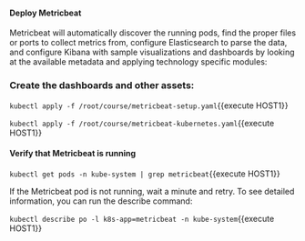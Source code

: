 #### Deploy Metricbeat

Metricbeat will automatically discover the running pods, find the proper files or ports to collect metrics from, configure Elasticsearch to parse the data, and configure Kibana with sample visualizations and dashboards by looking at the available metadata and applying technology specific modules:

### Create the dashboards and other assets:

`kubectl apply -f /root/course/metricbeat-setup.yaml`{{execute HOST1}}

`kubectl apply -f /root/course/metricbeat-kubernetes.yaml`{{execute HOST1}}

#### Verify that Metricbeat is running

`kubectl get pods -n kube-system | grep metricbeat`{{execute HOST1}}

If the Metricbeat pod is not running, wait a minute and retry. To see detailed information, you can run the describe command:

`kubectl describe po -l k8s-app=metricbeat -n kube-system`{{execute HOST1}}
